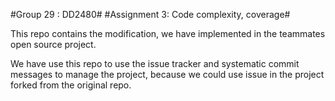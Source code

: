 #Group 29 :  DD2480#
#Assignment 3: Code complexity, coverage#


This repo contains the modification, we have implemented in the teammates open source project.

We have use this repo to use the issue tracker and systematic commit messages to manage the project, because we could use issue in the project forked from the original repo.

